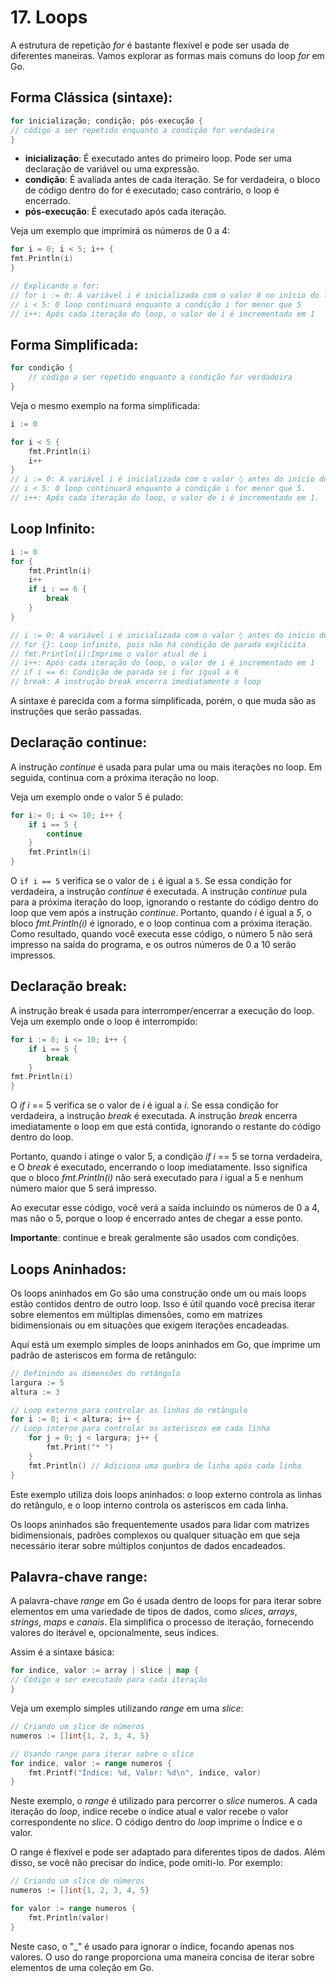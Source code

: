 # 17. Loops
A estrutura de repetição _for_ é bastante flexível e pode ser usada de diferentes maneiras. Vamos explorar as formas
mais comuns do loop _for_ em Go.

## Forma Clássica (sintaxe):
```go
for inicialização; condição; pós-execução {
// código a ser repetido enquanto a condição for verdadeira
}
```

- **inicialização**: É executado antes do primeiro loop. Pode ser uma declaração de variável ou uma expressão.
- **condição**: É avaliada antes de cada iteração. Se for verdadeira, o bloco de código dentro do for é executado; caso
  contrário, o loop é encerrado.
- **pós-execução**: É executado após cada iteração.

Veja um exemplo que imprimirá os números de 0 a 4:

```go
for i = 0; i < 5; i++ {
fmt.Println(i)
}

// Explicando o for:
// for i := 0: A variável i é inicializada com o valor 0 no início do loop
// i < 5: 0 loop continuará enquanto a condição i for menor que 5
// i++: Após cada iteração do loop, o valor de i é incrementado em 1
```

## Forma Simplificada:

```go
for condição {
    // código a ser repetido enquanto a condição for verdadeira
}
```

Veja o mesmo exemplo na forma simplificada:

```go
i := 0

for i < 5 {
    fmt.Println(i)
    i++
}
// i := 0: A variável i é inicializada com o valor ◊ antes do início do loop.
// i < 5: 0 loop continuará enquanto a condição i for menor que 5.
// i++: Após cada iteração do loop, o valor de i é incrementado em 1.
```

## Loop Infinito:

```go
i := 0
for {
    fmt.Println(i)
    i++
    if i : == 6 {
        break
    }
}

// i := 0: A variável i é inicializada com o valor ◊ antes do início do loop
// for {}: Loop infinito, pois não há condição de parada explicita
// fmt.Println(i):Imprime o valor atual de i
// i++: Após cada iteração do loop, o valor de i é incrementado em 1
// if i == 6: Condição de parada se i for igual a 6
// break: A instrução break encerra imediatamente o loop
```

A sintaxe é parecida com a forma simplificada, porém, o que muda são as instruções que serão passadas.

## Declaração continue:
A instrução _continue_ é usada para pular uma ou mais iterações no loop. Em seguida, continua com a próxima iteração no
loop.

Veja um exemplo onde o valor 5 é pulado:

```go
for i:= 0; i <= 10; i++ {
    if i == 5 {
        continue
    }
    fmt.Println(i)
}
```

O `if i == 5` verifica se o valor de `i` é igual a `5`. Se essa condição for verdadeira, a instrução _continue_ é
executada. A instrução _continue_ pula para a próxima iteração do loop, ignorando o restante do código dentro do loop
que vem após a instrução _continue_. Portanto, quando _i_ é igual a _5_, o bloco _fmt.Println(i)_ é ignorado, e o loop
continua com a próxima iteração. Como resultado, quando você executa esse código, o número 5 não será impresso na saída
do programa, e os outros números de 0 a 10 serão impressos.

## Declaração break:
A instrução break é usada para interromper/encerrar a execução do loop. Veja um exemplo onde o loop é interrompido:

```go
for i := 0; i <= 10; i++ {
    if i == 5 {
        break
    }
fmt.Println(i)
}
```

O _if_ _i_ == 5 verifica se o valor de _i_ é igual a _i_. Se essa condição for verdadeira, a instrução _break_ é
executada. A instrução _break_ encerra imediatamente o loop em que está contida, ignorando o restante do código dentro
do loop.

Portanto, quando i atinge o valor 5, a condição _if_ _i_ == 5 se torna verdadeira, e O _break_ é executado, encerrando o
loop imediatamente. Isso significa que o bloco _fmt.Println(i)_ não será executado para _i_ igual a 5 e nenhum número
maior que 5 será impresso.

Ao executar esse código, você verá a saída incluindo os números de 0 a 4, mas não o 5, porque o loop é encerrado antes
de chegar a esse ponto.

**Importante**: continue e break geralmente são usados com condições.

## Loops Aninhados:
Os loops aninhados em Go são uma construção onde um ou mais loops estão contidos dentro de outro loop. Isso é útil
quando você precisa iterar sobre elementos em múltiplas dimensões, como em matrizes bidimensionais ou em situações que
exigem iterações encadeadas.

Aqui está um exemplo simples de loops aninhados em Go, que imprime um padrão de asteriscos em forma de retângulo:

```go
// Definindo as dimensões do retângulo
largura := 5
altura := 3

// Loop externo para controlar as linhas do retângulo
for i := 0; i < altura; i++ {
// Loop interno para controlar os asteriscos em cada linha
    for j = 0; j < largura; j++ {
        fmt.Print("* ")
    }
    fmt.Println() // Adiciona uma quebra de linha após cada linha
}
```

Este exemplo utiliza dois loops aninhados: o loop externo controla as linhas do retângulo, e o loop interno controla os
asteriscos em cada linha.

Os loops aninhados são frequentemente usados para lidar com matrizes bidimensionais, padrões complexos ou qualquer
situação em que seja necessário iterar sobre múltiplos conjuntos de dados encadeados.

## Palavra-chave range:
A palavra-chave _range_ em Go é usada dentro de loops for para iterar sobre elementos em uma variedade de tipos de
dados, como _slices_, _arrays_, _strings_, _maps_ e _canais_. Ela simplifica o processo de iteração, fornecendo valores
do iterável e, opcionalmente, seus índices.

Assim é a sintaxe básica:
```go
for indice, valor := array | slice | map {
// Código a ser executado para cada iteração
}
```

Veja um exemplo simples utilizando _range_ em uma _slice_:

```go
// Criando um slice de números
numeros := []int{1, 2, 3, 4, 5}

// Usando range para iterar sobre o slice
for indice, valor := range numeros {
    fmt.Printf("Índice: %d, Valor: %d\n", indice, valor)
}
```

Neste exemplo, o _range_ é utilizado para percorrer o _slice_ numeros. A cada iteração do _loop_, indice recebe o índice
atual e valor recebe o valor correspondente no _slice_. O código dentro do _loop_ imprime o Índice e o valor.

O range é flexível e pode ser adaptado para diferentes tipos de dados. Além disso, se você não precisar do índice, pode
omiti-lo. Por exemplo:

```go
// Criando um slice de números
numeros := []int{1, 2, 3, 4, 5}

for valor := range numeros {
    fmt.Println(valor)
}
```

Neste caso, o "_" é usado para ignorar o índice, focando apenas nos valores. O uso do range proporciona uma maneira
concisa de iterar sobre elementos de uma coleção em Go.